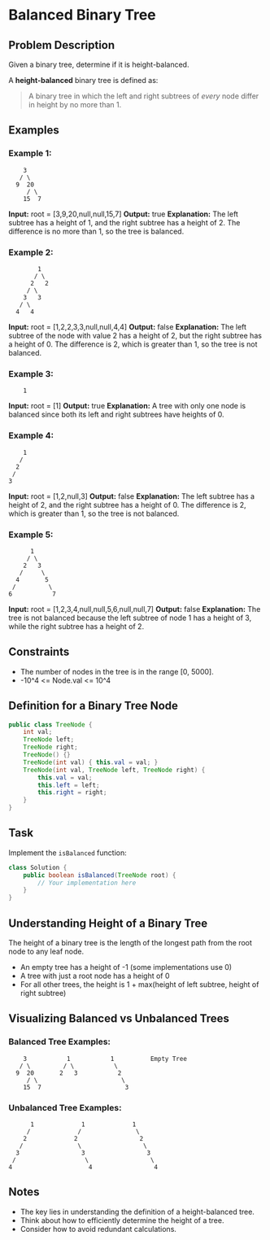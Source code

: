 # Balanced Binary Tree

## Problem Description

Given a binary tree, determine if it is height-balanced.

A **height-balanced** binary tree is defined as:

> A binary tree in which the left and right subtrees of *every* node differ in height by no more than 1.

## Examples

### Example 1:

```
    3
   / \
  9  20
     / \
    15  7
```

**Input:** root = [3,9,20,null,null,15,7]
**Output:** true
**Explanation:** The left subtree has a height of 1, and the right subtree has a height of 2. The difference is no more than 1, so the tree is balanced.

### Example 2:

```
        1
       / \
      2   2
     / \
    3   3
   / \
  4   4
```

**Input:** root = [1,2,2,3,3,null,null,4,4]
**Output:** false
**Explanation:** The left subtree of the node with value 2 has a height of 2, but the right subtree has a height of 0. The difference is 2, which is greater than 1, so the tree is not balanced.

### Example 3:

```
    1
```

**Input:** root = [1]
**Output:** true
**Explanation:** A tree with only one node is balanced since both its left and right subtrees have heights of 0.

### Example 4:

```
    1
   /
  2
 /
3
```

**Input:** root = [1,2,null,3]
**Output:** false
**Explanation:** The left subtree has a height of 2, and the right subtree has a height of 0. The difference is 2, which is greater than 1, so the tree is not balanced.

### Example 5:

```
      1
     / \
    2   3
   /     \
  4       5
 /         \
6           7
```

**Input:** root = [1,2,3,4,null,null,5,6,null,null,7]
**Output:** false
**Explanation:** The tree is not balanced because the left subtree of node 1 has a height of 3, while the right subtree has a height of 2.

## Constraints

- The number of nodes in the tree is in the range [0, 5000].
- -10^4 <= Node.val <= 10^4

## Definition for a Binary Tree Node

```java
public class TreeNode {
    int val;
    TreeNode left;
    TreeNode right;
    TreeNode() {}
    TreeNode(int val) { this.val = val; }
    TreeNode(int val, TreeNode left, TreeNode right) {
        this.val = val;
        this.left = left;
        this.right = right;
    }
}
```

## Task

Implement the `isBalanced` function:

```java
class Solution {
    public boolean isBalanced(TreeNode root) {
        // Your implementation here
    }
}
```

## Understanding Height of a Binary Tree

The height of a binary tree is the length of the longest path from the root node to any leaf node.

- An empty tree has a height of -1 (some implementations use 0)
- A tree with just a root node has a height of 0
- For all other trees, the height is 1 + max(height of left subtree, height of right subtree)

## Visualizing Balanced vs Unbalanced Trees

### Balanced Tree Examples:

```
    3           1           1          Empty Tree
   / \         / \           \
  9  20       2   3           2
     / \                       \
    15  7                       3
```

### Unbalanced Tree Examples:

```
      1             1             1
     /             /               \
    2             2                 2
   /               \                 \
  3                 3                 3
 /                   \                 \
4                     4                 4
```

## Notes

- The key lies in understanding the definition of a height-balanced tree.
- Think about how to efficiently determine the height of a tree.
- Consider how to avoid redundant calculations.